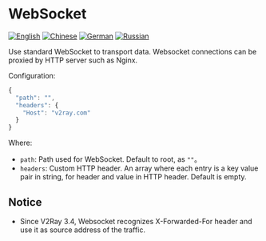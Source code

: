 # WebSocket

[![English][1]][2] [![Chinese][3]][4] [![German][5]][6] [![Russian][7]][8]

[1]: ../../resources/english.svg
[2]: https://www.v2ray.com/en/configuration/transport/websocket.html
[3]: ../../resources/chinese.svg
[4]: https://www.v2ray.com/chapter_02/transport/websocket.html
[5]: ../../resources/german.svg
[6]: https://www.v2ray.com/de/configuration/transport/websocket.html
[7]: ../../resources/russian.svg
[8]: https://www.v2ray.com/ru/configuration/transport/websocket.html

Use standard WebSocket to transport data. Websocket connections can be proxied by HTTP server such as Nginx.

Configuration:

```javascript
{
  "path": "",
  "headers": {
    "Host": "v2ray.com"
  }
}
```

Where:

* `path`: Path used for WebSocket. Default to root, as `""`。
* `headers`: Custom HTTP header. An array where each entry is a key value pair in string, for header and value in HTTP header. Default is empty.

## Notice

* Since V2Ray 3.4, Websocket recognizes X-Forwarded-For header and use it as source address of the traffic.
